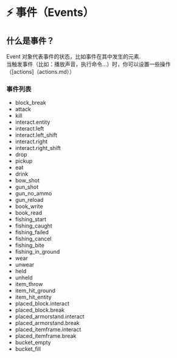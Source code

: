 # ⚡ 事件（Events）

## 什么是事件？

Event 对象代表事件的状态，比如事件在其中发生的元素.\
当触发事件（比如：播放声音，执行命令...）时，你可以设置一些操作（[actions]（actions.md））

### 事件列表

* block\_break
* attack
* kill
* interact.entity
* interact.left
* interact.left\_shift
* interact.right
* interact.right\_shift
* drop
* pickup
* eat
* drink
* bow\_shot
* gun\_shot
* gun\_no\_ammo
* gun\_reload
* book\_write
* book\_read
* fishing\_start
* fishing\_caught
* fishing\_failed
* fishing\_cancel
* fishing\_bite
* fishing\_in\_ground
* wear
* unwear
* held
* unheld
* item\_throw
* item\_hit\_ground
* item\_hit\_entity
* placed\_block.interact
* placed\_block.break
* placed\_armorstand.interact
* placed\_armorstand.break
* placed\_itemframe.interact
* placed\_itemframe.break
* bucket\_empty
* bucket\_fill
